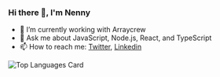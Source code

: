 ### Hi there 👋, I'm Nenny

<!-- **Nennyfills/nennyfills** is a ✨ _special_ ✨ repository because its `README.md` (this file) appears on your GitHub profile. -->

- 🔭 I’m currently working with Arraycrew
- 💬 Ask me about JavaScript, Node.js, React, and TypeScript
- 📫 How to reach me: [Twitter](https://twitter.com/Nennyfills), [Linkedin](https://www.linkedin.com/in/chinenye-dike-519967159/)


![Top Languages Card](https://github-readme-stats.vercel.app/api/top-langs/?username=nennyfills&layout=compact)

